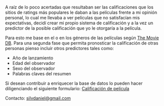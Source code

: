 A raíz de lo poco acertadas que resultaban ser las calificaciones que los sitios de ratings más populares le daban a las películas frente a mi opinión personal, lo cual me llevaba a ver películas que no satisfacían mis expectativas, decidí crear mi propio sistema de calificación y a la vez un predictor de la posible calificación que yo le otorgaría a la película.

Para esto me base en el o en los géneros de las películas según [The Movie DB](https://www.themoviedb.org/). Para una segunda fase que permita pronosticar la calificación de otras personas pienso incluir otros predictores tales como: 

* Año de lanzamiento
* Edad del observador
* Sexo del observador
* Palabras claves del resumen

Si desean contribuir a enriquecer la base de datos lo pueden hacer diligenciando el siguiente formulario: [Calificación de película](https://forms.gle/y6bMuf16cKmyD6549)

Contacto: silvdaniel@gmail.com
